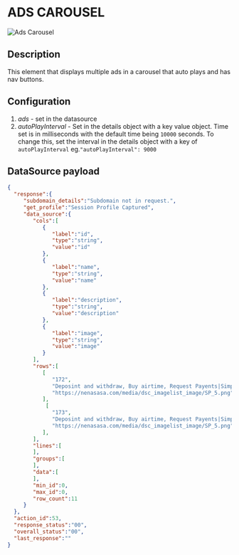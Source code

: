 

# ADS CAROUSEL

![Ads Carousel](https://i.postimg.cc/pLdhm6F0/image.png)

## Description

This element that displays multiple ads in a carousel that auto plays and has nav buttons.

## Configuration

1. *ads* - set in the datasource
2. *autoPlayInterval* - Set in the details object with a key value object. Time set is in milliseconds with the default time being `10000` seconds. To change this, set the interval in the details object with a key of `autoPlayInterval` eg.`"autoPlayInterval": 9000`

## DataSource payload

```json
{
  "response":{
     "subdomain_details":"Subdomain not in request.",
     "get_profile":"Session Profile Captured",
     "data_source":{
        "cols":[
           {
              "label":"id",
              "type":"string",
              "value":"id"
           },
           {
              "label":"name",
              "type":"string",
              "value":"name"
           },
           {
              "label":"description",
              "type":"string",
              "value":"description"
           },
           {
              "label":"image",
              "type":"string",
              "value":"image"
           }
        ],
        "rows":[
           [
              "172",
              "Deposint and withdraw, Buy airtime, Request Payents|Simple, Reliable, Secure",
              "https://nenasasa.com/media/dsc_imagelist_image/SP_5.png"
           ],
            [
              "173",
              "Deposint and withdraw, Buy airtime, Request Payents|Simple, Reliable, Secure",
              "https://nenasasa.com/media/dsc_imagelist_image/SP_5.png"
           ],
        ],
        "lines":[
        ],
        "groups":[
        ],
        "data":[
        ],
        "min_id":0,
        "max_id":0,
        "row_count":11
     }
  },
  "action_id":53,
  "response_status":"00",
  "overall_status":"00",
  "last_response":""
}

```

```

```

```

```
